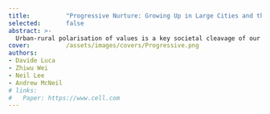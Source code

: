 ```yaml
---
title:          "Progressive Nurture: Growing Up in Large Cities and the Urban-Rural Polarization of Individual Values"
selected:       false
abstract: >-
  Urban-rural polarisation of values is a key societal cleavage of our time. However, there is still debate about whether the differences observed across places are contextual or purely compositional. We provide novel causal evidence showing that exposure to urban density influences individual outlooks beyond compositional effects, but this influence is primarily driven by the environments where individuals spend their early years. We do this by using household panel data from both the UK and Switzerland, which allows us to combine Two-Stage-Least Squares and ‘Movers’ research designs. We show with two different approaches that exposure to urban density before age 20 causally increases support for immigration and gender equality, highlighting the lasting influence of exposure to urban density early in life.
cover:          /assets/images/covers/Progressive.png
authors:
- Davide Luca
- Zhiwu Wei
- Neil Lee
- Andrew McNeil
# links:
#   Paper: https://www.cell.com
---
```

